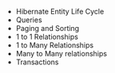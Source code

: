 



- Hibernate Entity Life Cycle
- Queries
- Paging and Sorting
- 1 to 1 Relationships
- 1 to Many Relationships
- Many to Many relationships
- Transactions
